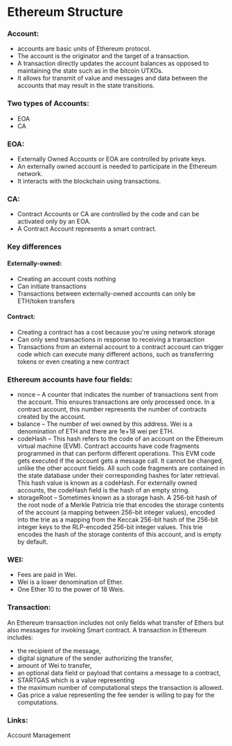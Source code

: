 # Ethereum Structure

### Account:

- accounts are basic units of Ethereum protocol.
- The account is the originator and the target of a transaction. 
- A transaction directly updates the account balances as opposed to maintaining the state such as in the bitcoin UTXOs. 
- It allows for transmit of value and messages and data between the accounts that may result in the state transitions. 


### Two types of Accounts:

- EOA
- CA

### EOA:
- Externally Owned Accounts or EOA are controlled by private keys. 
- An externally owned account is needed to participate in the Ethereum network. 
- It interacts with the blockchain using transactions. 

### CA:
- Contract Accounts or CA are controlled by the code and can be activated only by an EOA. 
- A Contract Account represents a smart contract. 

### Key differences
#### Externally-owned:
- Creating an account costs nothing
- Can initiate transactions
- Transactions between externally-owned accounts can only be ETH/token transfers

#### Contract:
- Creating a contract has a cost because you're using network storage
- Can only send transactions in response to receiving a transaction
- Transactions from an external account to a contract account can trigger code which can execute many different actions, such as transferring tokens or even creating a new contract

### Ethereum accounts have four fields:
- nonce 
	– A counter that indicates the number of transactions sent from the account. This ensures transactions are only processed once. In a contract account, this number represents the number of contracts created by the account.
- balance 
	– The number of wei owned by this address. Wei is a denomination of ETH and there are 1e+18 wei per ETH.
- codeHash 
	– This hash refers to the code of an account on the Ethereum virtual machine (EVM). Contract accounts have code fragments programmed in that can perform different operations. This EVM code gets executed if the account gets a message call. It cannot be changed, unlike the other account fields. All such code fragments are contained in the state database under their corresponding hashes for later retrieval. This hash value is known as a codeHash. For externally owned accounts, the codeHash field is the hash of an empty string.
- storageRoot 
	– Sometimes known as a storage hash. A 256-bit hash of the root node of a Merkle Patricia trie that encodes the storage contents of the account (a mapping between 256-bit integer values), encoded into the trie as a mapping from the Keccak 256-bit hash of the 256-bit integer keys to the RLP-encoded 256-bit integer values. This trie encodes the hash of the storage contents of this account, and is empty by default.

### WEI:
- Fees are paid in Wei. 
- Wei is a lower denomination of Ether. 
- One Ether 10 to the power of 18 Weis.

### Transaction:
An Ethereum transaction includes not only fields what transfer of Ethers but also messages for invoking Smart contract.
A transaction in Ethereum includes:
- the recipient of the message, 
- digital signature of the sender authorizing the transfer, 
- amount of Wei to transfer, 
- an optional data field or payload that contains a message to a contract, 
- STARTGAS which is a value representing 
- the maximum number of computational steps the transaction is allowed. 
- Gas price a value representing the fee sender is willing to pay for the computations.


### Links:
Account Management

